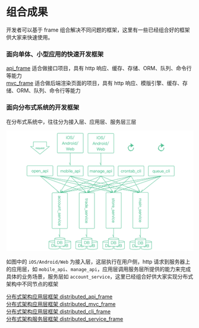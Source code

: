 # 组合成果

开发者可以基于 frame 组合解决不同问题的框架，这里有一些已经组合好的框架供大家来快速使用。

### 面向单体、小型应用的快速开发框架

[api_frame](https://github.com/smarty-kiki/api_frame) 适合做接口项目，具有 http 响应、缓存、存储、ORM、队列、命令行等能力  
[mvc_frame](https://github.com/smarty-kiki/mvc_frame) 适合做后端渲染页面的项目，具有 http 响应、模版引擎、缓存、存储、ORM、队列、命令行等能力  

### 面向分布式系统的开发框架

在分布式系统中，往往分为接入层、应用层、服务层三层  

![分布式常见结构图](image/distributed_frame.png "分布式常见结构图")

如图中的 `iOS/Android/Web` 为接入层，这层执行在用户侧，http 请求到服务器上的应用层，如 `mobile_api`、`manage_api`，应用层调用服务层所提供的能力来完成具体的业务场景，服务层如 `account_service`，这里已经组合好供大家实现分布式架构中不同节点的框架  

[分布式架构应用层框架 distributed_api_frame](https://github.com/smarty-kiki/distributed_api_frame)  
[分布式架构应用层框架 distributed_mvc_frame](https://github.com/smarty-kiki/distributed_mvc_frame)  
[分布式架构应用层框架 distributed_cli_frame](https://github.com/smarty-kiki/distributed_cli_frame)  
[分布式架构服务层框架 distributed_service_frame](https://github.com/smarty-kiki/distributed_service_frame)  
